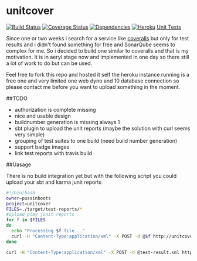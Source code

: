 unitcover
=======
[![Build Status](https://travis-ci.org/pussinboots/unitcover.svg?branch=master)](https://travis-ci.org/pussinboots/unitcover)
[![Coverage Status](https://img.shields.io/coveralls/pussinboots/unitcover.svg)](https://coveralls.io/r/pussinboots/unitcover?branch=master)
[![Dependencies](https://david-dm.org/pussinboots/unitcover.png)](https://david-dm.org/pussinboots/unitcover)
[![Heroku](http://heroku-badge.heroku.com/?app=unitcover)](https://unitcover.herokuapp.com)
[Unit Tests](http://unitcover.herokuapp.com/pussinboots/unitcover)


Since  one or two weeks i search for a service like [coveralls]() but only for test results and i didn't found something for free and
SonarQube seems to complex for me. So i decided to build one similar to coveralls and that is my motivation. It is in aeryl stage now and implemented in one day so there still a lot of work to do but can be used.

Feel free to fork this repo and hosted it self the heroku instance running is a free one and very limited one web dyno and 10 database connection so please contact me before you want to upload something in the moment.

##TODO
* authorization is complete missing
* nice and usable design
* buildnumber generation is missing always 1
* sbt plugin to upload the unit reports (maybe the solution with curl seems very simple)
* grouping of test suites to one build (need build number generation)
* support badge images
* link test reports with travis build

##Uasage

There is no build integration yet but with the following script you could upload your sbt and karma junit reports
```bash
#!/bin/bash
owner=pussinboots
project=unitcover
FILES=./target/test-reports/*
#upload play junit reports
for f in $FILES
do
  echo "Processing $f file..."
  curl -H "Content-Type:application/xml" -X POST -d @$f http://unitcover.herokuapp.com/api/$owner/$project
done

curl -H "Content-Type:application/xml" -X POST -d @test-result.xml http://unitcover.herokuapp.com/api/$owner/$project

```
